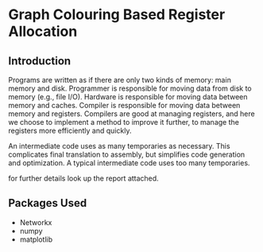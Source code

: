 # Graph Colouring Based Register Allocation
## Introduction
Programs are written as if there are only two kinds of memory: main memory and disk. Programmer is responsible for moving data from disk to memory (e.g., file I/O). Hardware is responsible for moving data between memory and caches. Compiler is responsible for moving data between memory and registers. Compilers are good at managing registers, and here we choose to implement a method to improve it further, to manage the registers more efficiently and quickly.

An intermediate code uses as many temporaries as necessary. This complicates final translation to assembly, but simplifies code generation and optimization. A typical intermediate code uses too many temporaries.

for further details look up the report attached.
## Packages Used
* Networkx
* numpy
* matplotlib

